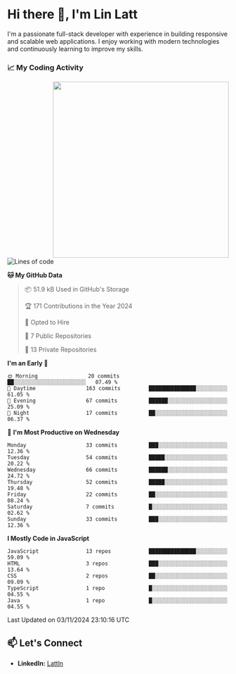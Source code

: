# Hi there 👋, I'm Lin Latt

I'm a passionate full-stack developer with experience in building responsive and scalable web applications. I enjoy working with modern technologies and continuously learning to improve my skills.

### 📈 My Coding Activity 
<img src="https://github.com/user-attachments/assets/6cec4854-3eec-4600-9120-9be1d3cb2bfe" width="400" align="right">

<!--START_SECTION:waka-->
![Lines of code](https://img.shields.io/badge/From%20Hello%20World%20I%27ve%20Written-166.6%20thousand%20lines%20of%20code-blue)

**🐱 My GitHub Data** 

> 📦 51.9 kB Used in GitHub's Storage 
 > 
> 🏆 171 Contributions in the Year 2024
 > 
> 💼 Opted to Hire
 > 
> 📜 7 Public Repositories 
 > 
> 🔑 13 Private Repositories 
 > 
**I'm an Early 🐤** 

```text
🌞 Morning                20 commits          ██░░░░░░░░░░░░░░░░░░░░░░░   07.49 % 
🌆 Daytime                163 commits         ███████████████░░░░░░░░░░   61.05 % 
🌃 Evening                67 commits          ██████░░░░░░░░░░░░░░░░░░░   25.09 % 
🌙 Night                  17 commits          ██░░░░░░░░░░░░░░░░░░░░░░░   06.37 % 
```
📅 **I'm Most Productive on Wednesday** 

```text
Monday                   33 commits          ███░░░░░░░░░░░░░░░░░░░░░░   12.36 % 
Tuesday                  54 commits          █████░░░░░░░░░░░░░░░░░░░░   20.22 % 
Wednesday                66 commits          ██████░░░░░░░░░░░░░░░░░░░   24.72 % 
Thursday                 52 commits          █████░░░░░░░░░░░░░░░░░░░░   19.48 % 
Friday                   22 commits          ██░░░░░░░░░░░░░░░░░░░░░░░   08.24 % 
Saturday                 7 commits           █░░░░░░░░░░░░░░░░░░░░░░░░   02.62 % 
Sunday                   33 commits          ███░░░░░░░░░░░░░░░░░░░░░░   12.36 % 
```


**I Mostly Code in JavaScript** 

```text
JavaScript               13 repos            ███████████████░░░░░░░░░░   59.09 % 
HTML                     3 repos             ███░░░░░░░░░░░░░░░░░░░░░░   13.64 % 
CSS                      2 repos             ██░░░░░░░░░░░░░░░░░░░░░░░   09.09 % 
TypeScript               1 repo              █░░░░░░░░░░░░░░░░░░░░░░░░   04.55 % 
Java                     1 repo              █░░░░░░░░░░░░░░░░░░░░░░░░   04.55 % 
```




 Last Updated on 03/11/2024 23:10:16 UTC
<!--END_SECTION:waka-->

## 📫 Let's Connect

- **LinkedIn:** [Lattln](https://linkedin.com/in/lin-latt)
<!-- - **Portfolio:** [Your Portfolio](https://yourportfolio.com) -->
